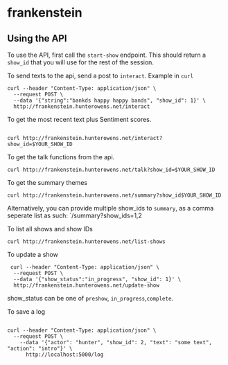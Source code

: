 # frankenstein


## Using the API 

To use the API, first call the `start-show` endpoint. This should return a `show_id` that you will use for the rest of the session. 

To send texts to the api, send a post to `interact`. Example in `curl`

```shell 
curl --header "Content-Type: application/json" \
  --request POST \
  --data '{"string":"bankds happy happy bands", "show_id": 1}' \
  http://frankenstein.hunterowens.net/interact
```

To get the most recent text plus Sentiment scores. 

```shell 

curl http://frankenstein.hunterowens.net/interact?show_id=$YOUR_SHOW_ID
```

To get the talk functions from the api. 

```shell
curl http://frankenstein.hunterowens.net/talk?show_id=$YOUR_SHOW_ID
```

To get the summary themes

```shell
curl http://frankenstein.hunterowens.net/summary?show_id$YOUR_SHOW_ID
```

Alternatively, you can provide multiple show_ids to `summary`, as a comma seperate list as such: `/summary?show_ids=1,2

To list all shows and show IDs 

```shell 
curl http://frankenstein.hunterowens.net/list-shows
```

To update a show
```shell
 curl --header "Content-Type: application/json" \
  --request POST \
  --data '{"show_status":"in_progress", "show_id": 1}' \
  http://frankenstein.hunterowens.net/update-show
```

show_status can be one of `preshow`, `in_progress`,`complete`.

To save a log

```shell

curl --header "Content-Type: application/json" \
  --request POST \
    --data '{"actor": "hunter", "show_id": 2, "text": "some text", "action": "intro"}' \
      http://localhost:5000/log
```
